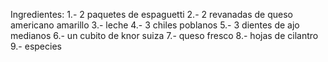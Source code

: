 Ingredientes:
1.- 2 paquetes de espaguetti 
2.- 2 revanadas de queso americano amarillo
3.- leche 
4.- 3 chiles poblanos
5.- 3 dientes de ajo medianos
6.- un cubito de knor suiza
7.- queso fresco
8.- hojas de cilantro
9.- especies